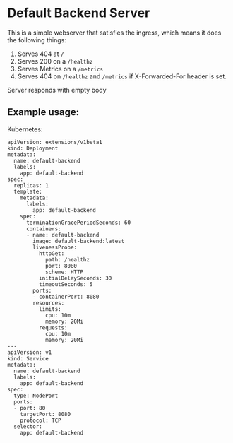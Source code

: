 # Default Backend Server

This is a simple webserver that satisfies the ingress, which means it
does the following things:

 1. Serves 404 at `/`
 2. Serves 200 on a `/healthz`
 3. Serves Metrics on a `/metrics`
 4. Serves 404 on `/healthz` and `/metrics` if X-Forwarded-For header is set.

Server responds with empty body


## Example usage:

Kubernetes:
```
apiVersion: extensions/v1beta1
kind: Deployment
metadata:
  name: default-backend
  labels:
    app: default-backend
spec:
  replicas: 1
  template:
    metadata:
      labels:
        app: default-backend
    spec:
      terminationGracePeriodSeconds: 60
      containers:
      - name: default-backend
        image: default-backend:latest
        livenessProbe:
          httpGet:
            path: /healthz
            port: 8080
            scheme: HTTP
          initialDelaySeconds: 30
          timeoutSeconds: 5
        ports:
        - containerPort: 8080
        resources:
          limits:
            cpu: 10m
            memory: 20Mi
          requests:
            cpu: 10m
            memory: 20Mi
---
apiVersion: v1
kind: Service
metadata:
  name: default-backend
  labels:
    app: default-backend
spec:
  type: NodePort
  ports:
  - port: 80
    targetPort: 8080
    protocol: TCP
  selector:
    app: default-backend
```
